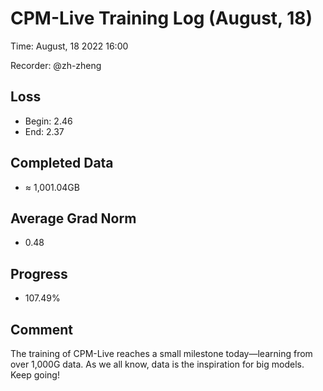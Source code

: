 
# CPM-Live Training Log (August, 18)

Time: August, 18 2022 16:00

Recorder: @zh-zheng

## Loss
- Begin: 2.46
- End: 2.37
	
## Completed Data
- $\approx$ 1,001.04GB

## Average Grad Norm
- 0.48

## Progress
- 107.49%

## Comment

The training of CPM-Live reaches a small milestone today—learning from over 1,000G data. As we all know, data is the inspiration for big models. Keep going!

